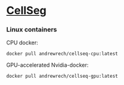 # [CellSeg](https://michaellee1.github.io/CellSegSite/)

### Linux containers

CPU docker:

```
docker pull andrewrech/cellseq-cpu:latest
```

GPU-accelerated Nvidia-docker:

```
docker pull andrewrech/cellseq-gpu:latest
```
